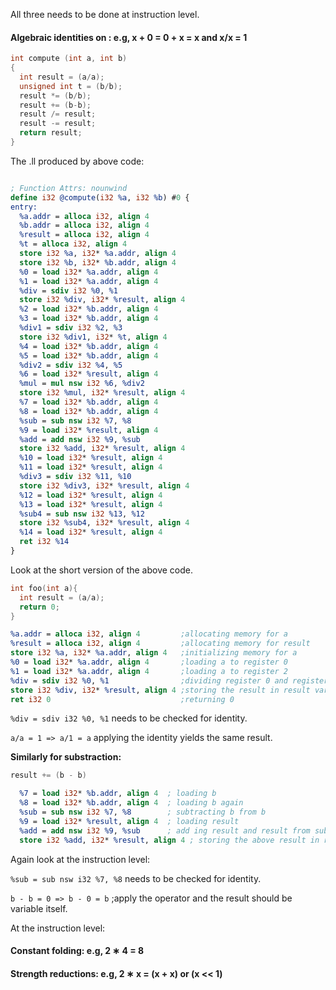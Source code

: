 All three needs to be done at instruction level.


#### Algebraic identities on : e.g, x + 0 = 0 + x = x and x/x = 1

```c++
int compute (int a, int b)
{
  int result = (a/a);
  unsigned int t = (b/b);
  result *= (b/b);
  result += (b-b);
  result /= result;
  result -= result;
  return result;
}

```

The .ll produced by above code:

```llvm

; Function Attrs: nounwind
define i32 @compute(i32 %a, i32 %b) #0 {
entry:
  %a.addr = alloca i32, align 4
  %b.addr = alloca i32, align 4
  %result = alloca i32, align 4
  %t = alloca i32, align 4
  store i32 %a, i32* %a.addr, align 4
  store i32 %b, i32* %b.addr, align 4
  %0 = load i32* %a.addr, align 4
  %1 = load i32* %a.addr, align 4
  %div = sdiv i32 %0, %1
  store i32 %div, i32* %result, align 4
  %2 = load i32* %b.addr, align 4
  %3 = load i32* %b.addr, align 4
  %div1 = sdiv i32 %2, %3
  store i32 %div1, i32* %t, align 4
  %4 = load i32* %b.addr, align 4
  %5 = load i32* %b.addr, align 4
  %div2 = sdiv i32 %4, %5
  %6 = load i32* %result, align 4
  %mul = mul nsw i32 %6, %div2
  store i32 %mul, i32* %result, align 4
  %7 = load i32* %b.addr, align 4
  %8 = load i32* %b.addr, align 4
  %sub = sub nsw i32 %7, %8
  %9 = load i32* %result, align 4
  %add = add nsw i32 %9, %sub
  store i32 %add, i32* %result, align 4
  %10 = load i32* %result, align 4
  %11 = load i32* %result, align 4
  %div3 = sdiv i32 %11, %10
  store i32 %div3, i32* %result, align 4
  %12 = load i32* %result, align 4
  %13 = load i32* %result, align 4
  %sub4 = sub nsw i32 %13, %12
  store i32 %sub4, i32* %result, align 4
  %14 = load i32* %result, align 4
  ret i32 %14
}


```

Look at the short version of the above code.

```c++
int foo(int a){
  int result = (a/a);
  return 0;
}
```

```llvm
%a.addr = alloca i32, align 4         ;allocating memory for a
%result = alloca i32, align 4         ;allocating memory for result
store i32 %a, i32* %a.addr, align 4   ;initializing memory for a
%0 = load i32* %a.addr, align 4       ;loading a to register 0
%1 = load i32* %a.addr, align 4       ;loading a to register 2
%div = sdiv i32 %0, %1                ;dividing register 0 and register 1. Note the s in sdiv for "signed"
store i32 %div, i32* %result, align 4 ;storing the result in result variable
ret i32 0                             ;returning 0
```

`%div = sdiv i32 %0, %1` needs to be checked for identity. 

`a/a = 1 => a/1 = a` applying the identity yields the same result.

**Similarly for substraction:**

```c++
result += (b - b)
```

```llvm
  %7 = load i32* %b.addr, align 4  ; loading b
  %8 = load i32* %b.addr, align 4  ; loading b again
  %sub = sub nsw i32 %7, %8        ; subtracting b from b
  %9 = load i32* %result, align 4  ; loading result
  %add = add nsw i32 %9, %sub      ; add ing result and result from subtraction
  store i32 %add, i32* %result, align 4 ; storing the above result in result
```

Again look at the instruction level:

`%sub = sub nsw i32 %7, %8` needs to be checked for identity.

`b - b = 0 => b - 0 = b` ;apply the operator and the result should be variable itself.

At the instruction level:



#### Constant folding: e.g, 2 ∗ 4 = 8

#### Strength reductions: e.g, 2 ∗ x = (x + x) or (x << 1)
